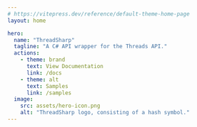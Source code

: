 ```yaml
---
# https://vitepress.dev/reference/default-theme-home-page
layout: home

hero:
  name: "ThreadSharp"
  tagline: "A C# API wrapper for the Threads API."
  actions:
    - theme: brand
      text: View Documentation
      link: /docs
    - theme: alt
      text: Samples
      link: /samples
  image:
    src: assets/hero-icon.png
    alt: "ThreadSharp logo, consisting of a hash symbol."
---
```

